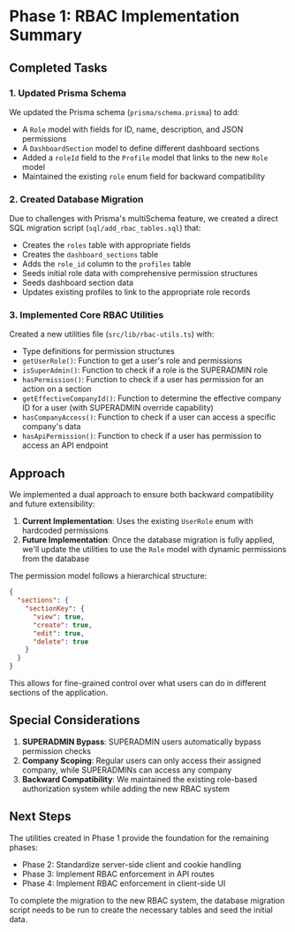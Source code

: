 # Phase 1: RBAC Implementation Summary

## Completed Tasks

### 1. Updated Prisma Schema
We updated the Prisma schema (`prisma/schema.prisma`) to add:
- A `Role` model with fields for ID, name, description, and JSON permissions
- A `DashboardSection` model to define different dashboard sections
- Added a `roleId` field to the `Profile` model that links to the new `Role` model
- Maintained the existing `role` enum field for backward compatibility

### 2. Created Database Migration
Due to challenges with Prisma's multiSchema feature, we created a direct SQL migration script (`sql/add_rbac_tables.sql`) that:
- Creates the `roles` table with appropriate fields
- Creates the `dashboard_sections` table
- Adds the `role_id` column to the `profiles` table
- Seeds initial role data with comprehensive permission structures
- Seeds dashboard section data
- Updates existing profiles to link to the appropriate role records

### 3. Implemented Core RBAC Utilities
Created a new utilities file (`src/lib/rbac-utils.ts`) with:
- Type definitions for permission structures
- `getUserRole()`: Function to get a user's role and permissions
- `isSuperAdmin()`: Function to check if a role is the SUPERADMIN role
- `hasPermission()`: Function to check if a user has permission for an action on a section
- `getEffectiveCompanyId()`: Function to determine the effective company ID for a user (with SUPERADMIN override capability)
- `hasCompanyAccess()`: Function to check if a user can access a specific company's data
- `hasApiPermission()`: Function to check if a user has permission to access an API endpoint

## Approach

We implemented a dual approach to ensure both backward compatibility and future extensibility:

1. **Current Implementation**: Uses the existing `UserRole` enum with hardcoded permissions
2. **Future Implementation**: Once the database migration is fully applied, we'll update the utilities to use the `Role` model with dynamic permissions from the database

The permission model follows a hierarchical structure:
```json
{
  "sections": {
    "sectionKey": {
      "view": true,
      "create": true,
      "edit": true,
      "delete": true
    }
  }
}
```

This allows for fine-grained control over what users can do in different sections of the application.

## Special Considerations

1. **SUPERADMIN Bypass**: SUPERADMIN users automatically bypass permission checks
2. **Company Scoping**: Regular users can only access their assigned company, while SUPERADMINs can access any company
3. **Backward Compatibility**: We maintained the existing role-based authorization system while adding the new RBAC system

## Next Steps

The utilities created in Phase 1 provide the foundation for the remaining phases:
- Phase 2: Standardize server-side client and cookie handling
- Phase 3: Implement RBAC enforcement in API routes
- Phase 4: Implement RBAC enforcement in client-side UI

To complete the migration to the new RBAC system, the database migration script needs to be run to create the necessary tables and seed the initial data. 